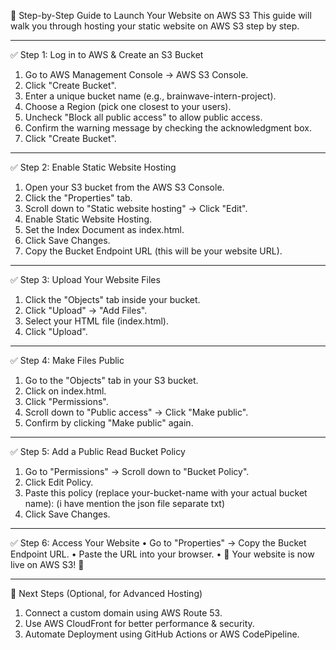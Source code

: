 🚀 Step-by-Step Guide to Launch Your Website on AWS S3
This guide will walk you through hosting your static website on AWS S3 step by step.
________________________________________
✅ Step 1: Log in to AWS & Create an S3 Bucket
1.	Go to AWS Management Console → AWS S3 Console.
2.	Click "Create Bucket".
3.	Enter a unique bucket name (e.g., brainwave-intern-project).
4.	Choose a Region (pick one closest to your users).
5.	Uncheck "Block all public access" to allow public access.
6.	Confirm the warning message by checking the acknowledgment box.
7.	Click "Create Bucket".
________________________________________
✅ Step 2: Enable Static Website Hosting
1.	Open your S3 bucket from the AWS S3 Console.
2.	Click the "Properties" tab.
3.	Scroll down to "Static website hosting" → Click "Edit".
4.	Enable Static Website Hosting.
5.	Set the Index Document as index.html.
6.	Click Save Changes.
7.	Copy the Bucket Endpoint URL (this will be your website URL).
________________________________________
✅ Step 3: Upload Your Website Files
1.	Click the "Objects" tab inside your bucket.
2.	Click "Upload" → "Add Files".
3.	Select your HTML file (index.html).
4.	Click "Upload".
________________________________________
✅ Step 4: Make Files Public
1.	Go to the "Objects" tab in your S3 bucket.
2.	Click on index.html.
3.	Click "Permissions".
4.	Scroll down to "Public access" → Click "Make public".
5.	Confirm by clicking "Make public" again.
________________________________________
✅ Step 5: Add a Public Read Bucket Policy
1.	Go to "Permissions" → Scroll down to "Bucket Policy".
2.	Click Edit Policy.
3.	Paste this policy (replace your-bucket-name with your actual bucket name): (i have mention the json file separate txt)
4.	Click Save Changes.
________________________________________
✅ Step 6: Access Your Website
•	Go to "Properties" → Copy the Bucket Endpoint URL.
•	Paste the URL into your browser.
•	🎉 Your website is now live on AWS S3! 🎉
________________________________________
🔹 Next Steps (Optional, for Advanced Hosting)
1.	Connect a custom domain using AWS Route 53.
2.	Use AWS CloudFront for better performance & security.
3.	Automate Deployment using GitHub Actions or AWS CodePipeline.

